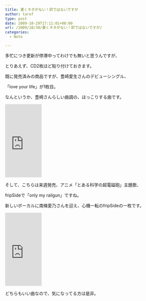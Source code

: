 ```yaml
---
title: 書くネタがない！訳ではないですが
author: tarof
type: post
date: 2009-10-29T17:11:01+00:00
url: /2009/10/30/書くネタがない！訳ではないですが/
categories:
  - Note

---
```

多忙につき更新が停滞中ってわけでも無いと思うんですが、
  
とりあえず、CD2枚ほど貼り付けておきます。

既に発売済みの商品ですが、豊崎愛生さんのデビューシングル、
  
「love your life」が1枚目。
  
なんというか、豊崎さんらしい曲調の、ほっこりする曲です。
  
<iframe src="http://rcm-jp.amazon.co.jp/e/cm?lt1=_blank&#038;bc1=FFFFFF&#038;IS2=1&#038;nou=1&#038;bg1=FFFFFF&#038;fc1=000000&#038;lc1=999999&#038;t=maplefactory-22&#038;o=9&#038;p=8&#038;l=as1&#038;m=amazon&#038;f=ifr&#038;md=1X69VDGQCMF7Z30FM082&#038;asins=B002MS1QYW" style="width:120px;height:240px;" scrolling="no" marginwidth="0" marginheight="0" frameborder="0"></iframe>

そして、こちらは来週発売、アニメ「とある科学の超電磁砲」主題歌、
  
fripSideで「only my railgun」ですね。
  
新しいボーカルに南條愛乃さんを迎え、心機一転のfripSideの一枚です。
  
<iframe src="http://rcm-jp.amazon.co.jp/e/cm?lt1=_blank&#038;bc1=FFFFFF&#038;IS2=1&#038;nou=1&#038;bg1=FFFFFF&#038;fc1=000000&#038;lc1=999999&#038;t=maplefactory-22&#038;o=9&#038;p=8&#038;l=as1&#038;m=amazon&#038;f=ifr&#038;md=1X69VDGQCMF7Z30FM082&#038;asins=B002KKMM2C" style="width:120px;height:240px;" scrolling="no" marginwidth="0" marginheight="0" frameborder="0"></iframe>

どちらもいい曲なので、気になってる方は是非。